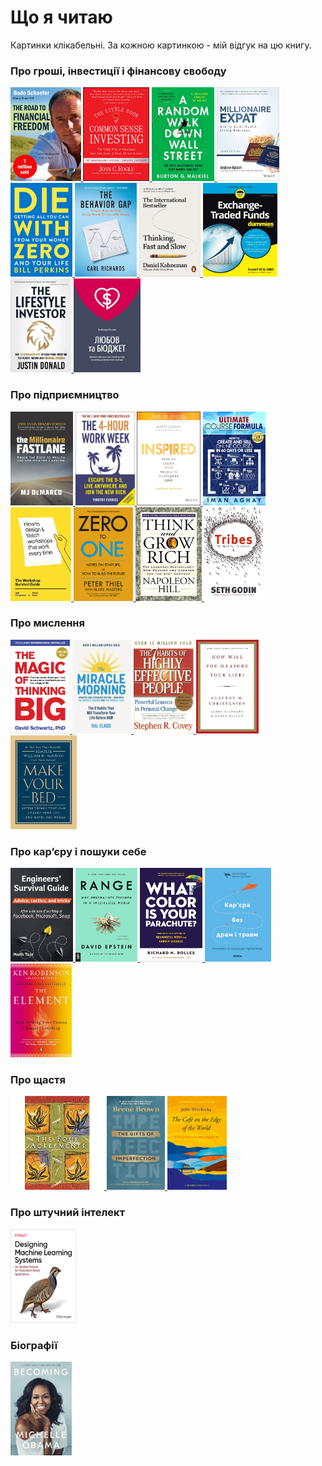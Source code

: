 # Що я читаю

Картинки клікабельні. За кожною картинкою - мій відгук на цю книгу.

### Про гроші, інвестиції і фінансову свободу

<p>
  <a href="./texts/the_road_to_financial_freedom.md">
    <img src="./images/the_road_to_financial_freedom.jpg" height="150">
  </a>
  <a href="./texts/the_little_book_of_common_sense_investing.md">
    <img src="./images/the_little_book_of_common_sense_investing.jpg" height="150">
  </a>
  <a href="./texts/a_random_walk_down_wall_street.md">
    <img src="./images/a_random_walk_down_wall_street.jpg" height="150">
  </a>
  <a href="./texts/millionaire_expat.md">
    <img src="./images/millionaire_expat.jpg" height="150">
  </a>
  <a href="./texts/die_with_zero.md">
    <img src="./images/die_with_zero.jpg" height="150">
  </a>
  <a href="./texts/the_behavior_gap.md">
    <img src="./images/the_behavior_gap.jpg" height="150">
  </a>
  <a href="./texts/thinking_fast_and_slow.md">
    <img src="./images/thinking_fast_and_slow.jpg" height="150">
  </a>
  <a href="./texts/exchange_traded_funds_for_dummies.md">
    <img src="./images/exchange_traded_funds_for_dummies.jpg" height="150">
  </a>
  <a href="./texts/the_lifestyle_investor.md">
    <img src="./images/the_lifestyle_investor.jpg" height="150">
  </a>
  <a href="./texts/liubov_ta_biudzhet.md">
    <img src="./images/liubov_ta_biudzhet.jpg" height="150">
  </a>
</p>

### Про підприємництво

<p>
  <a href="./texts/the_millionaire_fastlane.md">
    <img src="./images/the_millionaire_fastlane.jpg" height="150">
  </a>
  <a href="./texts/the_4_hour_work_week.md">
    <img src="./images/the_4_hour_work_week.jpg" height="150">
  </a>
  <a href="./texts/inspired.md">
    <img src="./images/inspired.jpg" height="150">
  </a>
  <a href="./texts/ultimate_course_formula.md">
    <img src="./images/ultimate_course_formula.jpg" height="150">
  </a>
  <a href="./texts/the_workshop_survival_guide.md">
    <img src="./images/the_workshop_survival_guide.jpg" height="150">
  </a>
  <a href="./texts/zero_to_one.md">
    <img src="./images/zero_to_one.jpg" height="150">
  </a>
  <a href="./texts/think_and_grow_rich.md">
    <img src="./images/think_and_grow_rich.jpg" height="150">
  </a>
  <a href="./texts/tribes.md">
    <img src="./images/tribes.jpg" height="150">
  </a>
</p>

### Про мислення

<p>
  <a href="./texts/the_magic_of_thinking_big.md">
    <img src="./images/the_magic_of_thinking_big.jpg" height="150">
  </a>
  <a href="./texts/the_miracle_morning.md">
    <img src="./images/the_miracle_morning.jpg" height="150">
  </a>
  <a href="./texts/the_7_habits_of_highly_effective_people.md">
    <img src="./images/the_7_habits_of_highly_effective_people.jpg" height="150">
  </a>
  <a href="./texts/how_will_you_measure_your_life.md">
    <img src="./images/how_will_you_measure_your_life.jpg" height="150">
  </a>
  <a href="./texts/make_your_bed.md">
    <img src="./images/make_your_bed.jpg" height="150">
  </a>
</p>

### Про карʼєру і пошуки себе

<p>
  <a href="./texts/engineers_survival_guide.md">
    <img src="./images/engineers_survival_guide.jpg" height="150">
  </a>
  <a href="./texts/range.md">
    <img src="./images/range.jpg" height="150">
  </a>
  <a href="./texts/what_color_is_your_parachute.md">
    <img src="./images/what_color_is_your_parachute.jpg" height="150">
  </a>
  <a href="./texts/kariera_bez_dram_i_travm.md">
    <img src="./images/kariera_bez_dram_i_travm.jpg" height="150">
  </a>
  <a href="./texts/the_element.md">
    <img src="./images/the_element.jpg" height="150">
  </a>
</p>

### Про щастя

<p>
  <a href="./texts/the_four_agreements.md">
    <img src="./images/the_four_agreements.jpg" height="150">
  </a>
  <a href="./texts/the_gifts_of_imperfection.md">
    <img src="./images/the_gifts_of_imperfection.jpg" height="150">
  </a>
  <a href="./texts/the_cafe_on_the_edge_of_the_world.md">
    <img src="./images/the_cafe_on_the_edge_of_the_world.jpg" height="150">
  </a>
</p>

### Про штучний інтелект

<p>
  <a href="./texts/designing_machine_learning_systems.md">
    <img src="./images/designing_machine_learning_systems.jpg" height="150">
  </a>
</p>

### Біографії

<p>
  <a href="./texts/becoming.md">
    <img src="./images/becoming.jpg" height="150">
  </a>
</p>
